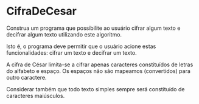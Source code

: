 # CifraDeCesar

Construa um programa que possibilite ao usuário cifrar algum texto e decifrar algum texto utilizando este algoritmo.

Isto é, o programa deve permitir que o usuário acione estas funcionalidades: cifrar um texto e decifrar um texto.

A cifra de César limita-se a cifrar apenas caracteres constituídos de letras do alfabeto e espaço. Os espaços não são mapeamos (convertidos) para outro caractere.

Considerar também que todo texto simples sempre será constituído de caracteres maiúsculos.
